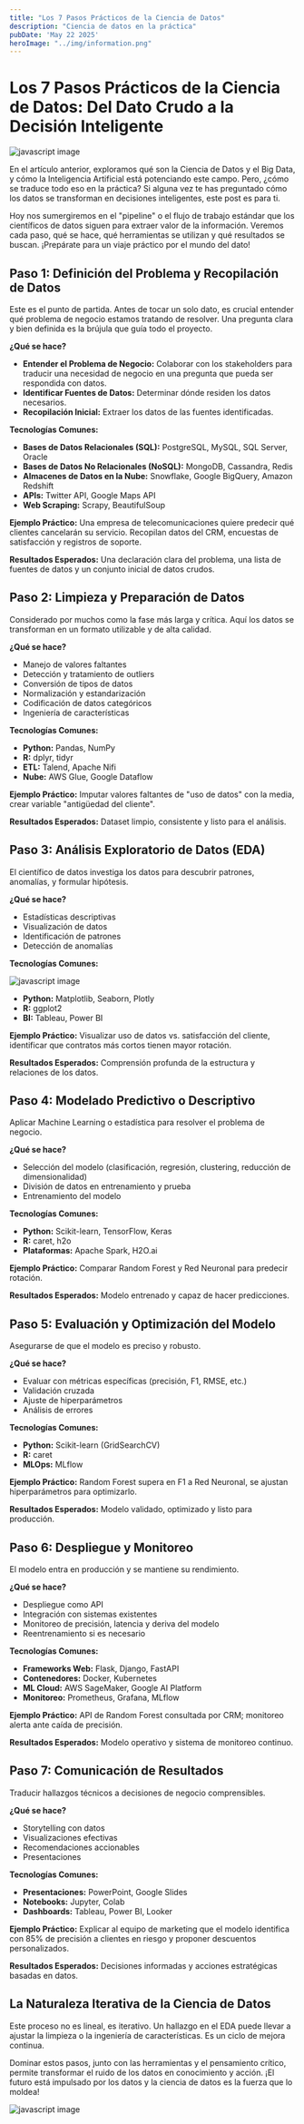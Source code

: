 ```yaml
---
title: "Los 7 Pasos Prácticos de la Ciencia de Datos"
description: "Ciencia de datos en la práctica"
pubDate: 'May 22 2025'
heroImage: "../img/information.png"
---
```


# Los 7 Pasos Prácticos de la Ciencia de Datos: Del Dato Crudo a la Decisión Inteligente

![javascript image](/img/information.png)

En el artículo anterior, exploramos qué son la Ciencia de Datos y el Big Data, y cómo la Inteligencia Artificial está potenciando este campo. Pero, ¿cómo se traduce todo eso en la práctica? Si alguna vez te has preguntado cómo los datos se transforman en decisiones inteligentes, este post es para ti.

Hoy nos sumergiremos en el "pipeline" o el flujo de trabajo estándar que los científicos de datos siguen para extraer valor de la información. Veremos cada paso, qué se hace, qué herramientas se utilizan y qué resultados se buscan. ¡Prepárate para un viaje práctico por el mundo del dato!

## Paso 1: Definición del Problema y Recopilación de Datos

Este es el punto de partida. Antes de tocar un solo dato, es crucial entender qué problema de negocio estamos tratando de resolver. Una pregunta clara y bien definida es la brújula que guía todo el proyecto.

**¿Qué se hace?**

* **Entender el Problema de Negocio:** Colaborar con los stakeholders para traducir una necesidad de negocio en una pregunta que pueda ser respondida con datos.
* **Identificar Fuentes de Datos:** Determinar dónde residen los datos necesarios.
* **Recopilación Inicial:** Extraer los datos de las fuentes identificadas.

**Tecnologías Comunes:**

* **Bases de Datos Relacionales (SQL):** PostgreSQL, MySQL, SQL Server, Oracle
* **Bases de Datos No Relacionales (NoSQL):** MongoDB, Cassandra, Redis
* **Almacenes de Datos en la Nube:** Snowflake, Google BigQuery, Amazon Redshift
* **APIs:** Twitter API, Google Maps API
* **Web Scraping:** Scrapy, BeautifulSoup

**Ejemplo Práctico:** Una empresa de telecomunicaciones quiere predecir qué clientes cancelarán su servicio. Recopilan datos del CRM, encuestas de satisfacción y registros de soporte.

**Resultados Esperados:** Una declaración clara del problema, una lista de fuentes de datos y un conjunto inicial de datos crudos.

## Paso 2: Limpieza y Preparación de Datos

Considerado por muchos como la fase más larga y crítica. Aquí los datos se transforman en un formato utilizable y de alta calidad.

**¿Qué se hace?**

* Manejo de valores faltantes
* Detección y tratamiento de outliers
* Conversión de tipos de datos
* Normalización y estandarización
* Codificación de datos categóricos
* Ingeniería de características

**Tecnologías Comunes:**

* **Python:** Pandas, NumPy
* **R:** dplyr, tidyr
* **ETL:** Talend, Apache Nifi
* **Nube:** AWS Glue, Google Dataflow

**Ejemplo Práctico:** Imputar valores faltantes de "uso de datos" con la media, crear variable "antigüedad del cliente".

**Resultados Esperados:** Dataset limpio, consistente y listo para el análisis.

## Paso 3: Análisis Exploratorio de Datos (EDA)

El científico de datos investiga los datos para descubrir patrones, anomalías, y formular hipótesis.

**¿Qué se hace?**

* Estadísticas descriptivas
* Visualización de datos
* Identificación de patrones
* Detección de anomalías

**Tecnologías Comunes:**

![javascript image](/img/ai-generated.png)

* **Python:** Matplotlib, Seaborn, Plotly
* **R:** ggplot2
* **BI:** Tableau, Power BI

**Ejemplo Práctico:** Visualizar uso de datos vs. satisfacción del cliente, identificar que contratos más cortos tienen mayor rotación.

**Resultados Esperados:** Comprensión profunda de la estructura y relaciones de los datos.

## Paso 4: Modelado Predictivo o Descriptivo

Aplicar Machine Learning o estadística para resolver el problema de negocio.

**¿Qué se hace?**

* Selección del modelo (clasificación, regresión, clustering, reducción de dimensionalidad)
* División de datos en entrenamiento y prueba
* Entrenamiento del modelo

**Tecnologías Comunes:**

* **Python:** Scikit-learn, TensorFlow, Keras
* **R:** caret, h2o
* **Plataformas:** Apache Spark, H2O.ai

**Ejemplo Práctico:** Comparar Random Forest y Red Neuronal para predecir rotación.

**Resultados Esperados:** Modelo entrenado y capaz de hacer predicciones.

## Paso 5: Evaluación y Optimización del Modelo

Asegurarse de que el modelo es preciso y robusto.

**¿Qué se hace?**

* Evaluar con métricas específicas (precisión, F1, RMSE, etc.)
* Validación cruzada
* Ajuste de hiperparámetros
* Análisis de errores

**Tecnologías Comunes:**

* **Python:** Scikit-learn (GridSearchCV)
* **R:** caret
* **MLOps:** MLflow

**Ejemplo Práctico:** Random Forest supera en F1 a Red Neuronal, se ajustan hiperparámetros para optimizarlo.

**Resultados Esperados:** Modelo validado, optimizado y listo para producción.

## Paso 6: Despliegue y Monitoreo

El modelo entra en producción y se mantiene su rendimiento.

**¿Qué se hace?**

* Despliegue como API
* Integración con sistemas existentes
* Monitoreo de precisión, latencia y deriva del modelo
* Reentrenamiento si es necesario

**Tecnologías Comunes:**

* **Frameworks Web:** Flask, Django, FastAPI
* **Contenedores:** Docker, Kubernetes
* **ML Cloud:** AWS SageMaker, Google AI Platform
* **Monitoreo:** Prometheus, Grafana, MLflow

**Ejemplo Práctico:** API de Random Forest consultada por CRM; monitoreo alerta ante caída de precisión.

**Resultados Esperados:** Modelo operativo y sistema de monitoreo continuo.

## Paso 7: Comunicación de Resultados

Traducir hallazgos técnicos a decisiones de negocio comprensibles.

**¿Qué se hace?**

* Storytelling con datos
* Visualizaciones efectivas
* Recomendaciones accionables
* Presentaciones

**Tecnologías Comunes:**

* **Presentaciones:** PowerPoint, Google Slides
* **Notebooks:** Jupyter, Colab
* **Dashboards:** Tableau, Power BI, Looker

**Ejemplo Práctico:** Explicar al equipo de marketing que el modelo identifica con 85% de precisión a clientes en riesgo y proponer descuentos personalizados.

**Resultados Esperados:** Decisiones informadas y acciones estratégicas basadas en datos.

## La Naturaleza Iterativa de la Ciencia de Datos

Este proceso no es lineal, es iterativo. Un hallazgo en el EDA puede llevar a ajustar la limpieza o la ingeniería de características. Es un ciclo de mejora continua.

Dominar estos pasos, junto con las herramientas y el pensamiento crítico, permite transformar el ruido de los datos en conocimiento y acción. ¡El futuro está impulsado por los datos y la ciencia de datos es la fuerza que lo moldea!

![javascript image](/img/technology.jpg)
